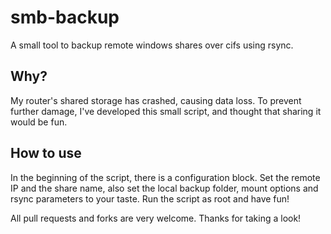 # smb-backup
A small tool to backup remote windows shares over cifs using rsync.

## Why?
My router's shared storage has crashed, causing data loss. To prevent further damage, I've developed this small script, and thought that sharing it would be fun.

## How to use
In the beginning of the script, there is a configuration block. Set the remote IP and the share name, also set the local backup folder, mount options and rsync parameters to your taste. Run the script as root and have fun!

All pull requests and forks are very welcome. Thanks for taking a look!
